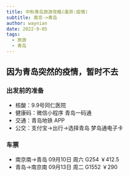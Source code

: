 ```yaml
---
title: 中秋青岛旅游攻略(废弃:疫情)
subtitle: 南京->青岛
author: waynian
date: 2022-9-05
tags: 
  - 旅游
  - 青岛
---
```


## 因为青岛突然的疫情，暂时不去

### 出发前的准备
- 核酸：9.9号同仁医院
- 健康码：微信小程序 青岛一码通
- 交通：青岛地铁 APP
- 公交：支付宝->出行->选择青岛 梦岛通电子卡

### 车票
- 南京南->青岛 09月10日 周六 G254 ￥412.5
- 青岛->南京南 09月13日 周二 G1552 ￥290 